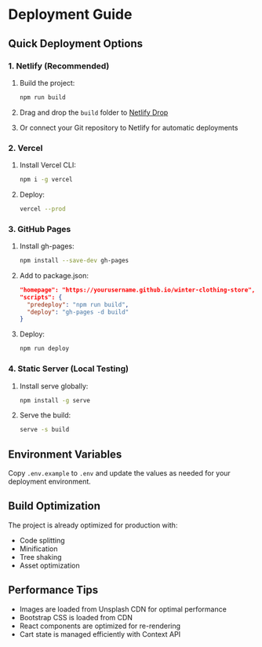 # Deployment Guide

## Quick Deployment Options

### 1. Netlify (Recommended)

1. Build the project:
   ```bash
   npm run build
   ```

2. Drag and drop the `build` folder to [Netlify Drop](https://app.netlify.com/drop)

3. Or connect your Git repository to Netlify for automatic deployments

### 2. Vercel

1. Install Vercel CLI:
   ```bash
   npm i -g vercel
   ```

2. Deploy:
   ```bash
   vercel --prod
   ```

### 3. GitHub Pages

1. Install gh-pages:
   ```bash
   npm install --save-dev gh-pages
   ```

2. Add to package.json:
   ```json
   "homepage": "https://yourusername.github.io/winter-clothing-store",
   "scripts": {
     "predeploy": "npm run build",
     "deploy": "gh-pages -d build"
   }
   ```

3. Deploy:
   ```bash
   npm run deploy
   ```

### 4. Static Server (Local Testing)

1. Install serve globally:
   ```bash
   npm install -g serve
   ```

2. Serve the build:
   ```bash
   serve -s build
   ```

## Environment Variables

Copy `.env.example` to `.env` and update the values as needed for your deployment environment.

## Build Optimization

The project is already optimized for production with:
- Code splitting
- Minification
- Tree shaking
- Asset optimization

## Performance Tips

- Images are loaded from Unsplash CDN for optimal performance
- Bootstrap CSS is loaded from CDN
- React components are optimized for re-rendering
- Cart state is managed efficiently with Context API